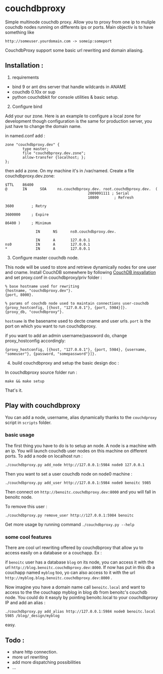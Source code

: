 # couchdbproxy

Simple multinode couchdb proxy. Allow you to proxy from one ip to muliple couchdb nodes running on differents ips or ports. Main objectiv is to have something like 

    http://someuser.yourdomain.com -> someip:someport

CouchdbProxy support some basic url rewriting and domain aliasing.

## Installation :

1. requirements


  - bind 9 or ant dns server that handle wildcards in ANAME
  - couchdb 0.10x or sup
  - python couchdbkit for console utilities & basic setup. 


2. Configure bind

Add your our zone. Here is an example to configure a local zone for development though configuration is the same for production server, you just have to change the domain name.

in named.conf add :

    zone "couchdbproxy.dev" {
            type master;
            file "couchdbproxy.dev.zone";
            allow-transfer {localhost; };
    };


then add a zone. On my machine it's in /var/named. Create a file couchdbproxy.dev.zone:

    $TTL    86400
    @       IN      SOA     ns.couchdbproxy.dev. root.couchdbproxy.dev.  (
                                          2009091111 ; Serial
                                          10800       ; Refresh
                                                                              3600        ; Retry
                                                                              3600000     ; Expire
                                                                              86400 )     ; Minimum
                                                                        
                  IN      NS      ns0.couchdbproxy.dev.

                  IN      A       127.0.0.1
    ns0           IN      A       127.0.0.1
    *             IN      A       127.0.0.1

3. Configure master couchdb node.

This node will be used to store and retrieve dynamically nodes for one user and cname. Install CouchDB somewhere by following [CouchDB insyallation](http://wiki.apache.org/couchdb/Installation) and set proxy.conf in couchdbproxy/priv folder :


    % base hostname used for rewriting
    {hostname, "couchdbproxy.dev"}.
    {port, 8000}.

    % params of couchdb node used to maintain connections user-couchdb
    {proxy_hostconfig, [{host, "127.0.0.1"}, {port, 5984}]}.
    {proxy_db, "couchdbproxy"}.
    
`hostname` is the basename used to decte cname and user urls. `port` is the port on which you want to run couchdbproxy.
    
if you want to add an admin username/password do, change proxy_hostconfig accordingly:

    {proxy_hostconfig, [{host, "127.0.0.1"}, {port, 5984}, {username, "someuser"}, {password, "somepassword"}]}.
    
    
4. build couchdbproxy and setup the basic design doc :

In couchdbproxy source folder run :

    make && make setup

That's it.


## Play with couchdbproxy

You can add a node, username, alias dynamically thanks to the `couchdproxy` script in `scripts` folder. 


### basic usage 

The first thing you have to do is to setup an node. A node is a machine with an ip. You will launch couchdb user nodes on this machine on different ports. To add a node on localhost run :

    ./couchdbproxy.py add_node http://127.0.0.1:5984 node0 127.0.0.1
    
Then you want to set a user couchdb node on node0 machine :

    ./couchdbproxy.py add_user http://127.0.0.1:5984 node0 benoitc 5985
    
Then connect on `http://benoitc.couchdbproxy.dev:8000` and you will fall in benoitc node.

To remove this user :

    ./couchdbproxy.py remove_user http://127.0.0.1:5984 benoitc
    
Get more usage by running command `./couchdbproxy.py --help`

### some cool features

There are cool url rewriting offered by couchdbproxy that allow yu to access easily on a database or a couchapp. Ex :

if `benoitc` user has a database `blog` on its node, you can access it with the url `http://blog.benoitc.couchdbproxy.dev:8000`. If now has put in this db a couchapp named `myblog` too, yo can also access to it with the url `http://myblog.blog.benoitc.couchdbproxy.dev:8000` .


Now imagine you have a domain name call `benoitc.local` and want to access to the the couchapp myblog in blog db from benoitc's couchdb node. You could do it easyly by pointing benoitc.local to your couchdbproxy IP and add an alias :

    ./couchdbproxy.py add_alias http://127.0.0.1:5984 node0 benoitc.local 5985 /blog/_design/myblog
    
easy.

## Todo :

- share http connection.
- more url rewriting
- add more dispatching possibilities
- ...




